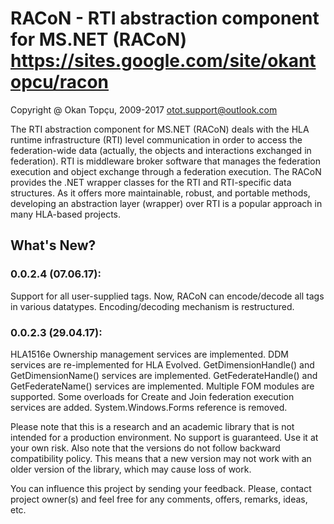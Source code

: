 RACoN - RTI abstraction component for MS.NET (RACoN)
https://sites.google.com/site/okantopcu/racon
=============================================


Copyright @ Okan Topçu, 2009-2017
otot.support@outlook.com

The RTI abstraction component for MS.NET (RACoN) deals with the HLA runtime infrastructure (RTI) level communication 
in order to access the federation-wide data (actually, the objects and interactions exchanged in federation). 
RTI is middleware broker software that manages the federation execution and object exchange through a federation execution.
The RACoN provides the .NET wrapper classes for the RTI and RTI-specific data structures. 
As it offers more maintainable, robust, and portable methods, developing an abstraction layer (wrapper) over RTI 
is a popular approach in many HLA-based projects.

## What's New?
### 0.0.2.4 (07.06.17):
Support for all user-supplied tags. Now, RACoN can encode/decode all tags in various datatypes.
Encoding/decoding mechanism is restructured.

### 0.0.2.3 (29.04.17):
HLA1516e Ownership management services are implemented.
DDM services are re-implemented for HLA Evolved.
GetDimensionHandle() and GetDimensionName() services are implemented.
GetFederateHandle() and GetFederateName() services are implemented.
Multiple FOM modules are supported.
Some overloads for Create and Join federation execution services are added.
System.Windows.Forms reference is removed.

Please note that this is a research and an academic library that is not intended for a production environment. 
No support is guaranteed. Use it at your own risk. Also note that the versions do not follow backward compatibility policy. 
This means that a new version may not work with an older version of the library, which may cause loss of work.

You can influence this project by sending your feedback. Please, contact project owner(s) and feel free 
for any comments, offers, remarks, ideas, etc. 
